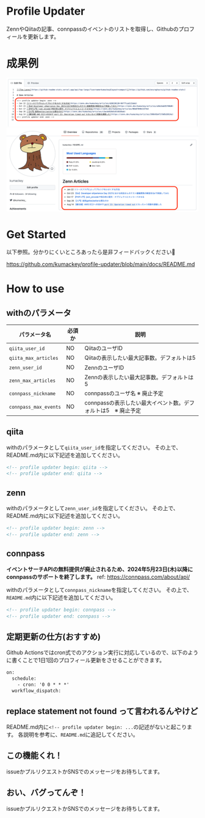 # Profile Updater

ZennやQiitaの記事、connpassのイベントのリストを取得し、Githubのプロフィールを更新します。

# 成果例

![](./res/readme_output.png)
![](./res/readme_result.png)

# Get Started

以下参照。分かりにくいところあったら是非フィードバックください🙏

https://github.com/kumackey/profile-updater/blob/main/docs/README.md

# How to use

## withのパラメータ

| パラメータ名                | 必須か | 説明                             |
|-----------------------|-----|--------------------------------|
| `qiita_user_id`       | NO  | QiitaのユーザID                    |
| `qiita_max_articles`  | NO  | Qiitaの表示したい最大記事数。デフォルトは5       |
| `zenn_user_id`        | NO  | ZennのユーザID                     |
| `zenn_max_articles`   | NO  | Zennの表示したい最大記事数。デフォルトは5        |
| `connpass_nickname`   | NO  | connpassのユーザ名 ※ 廃止予定           |
| `connpass_max_events` | NO  | connpassの表示したい最大イベント数。デフォルトは5　※ 廃止予定 |

## qiita

withのパラメータとして`qiita_user_id`を指定してください。 その上で、README.md内に以下記述を追加してください。

```text:README.md
<!-- profile updater begin: qiita -->
<!-- profile updater end: qiita -->
```

## zenn

withのパラメータとして`zenn_user_id`を指定してください。 その上で、README.md内に以下記述を追加してください。

```text:README.md
<!-- profile updater begin: zenn -->
<!-- profile updater end: zenn -->
```

## connpass

<B>イベントサーチAPIの無料提供が廃止されるため、2024年5月23日(木)以降にconnpassのサポートを終了します。</B>
ref: https://connpass.com/about/api/

withのパラメータとして`connpass_nickname`を指定してください。 その上で、`README.md`内に以下記述を追加してください。

```text:README.md
<!-- profile updater begin: connpass -->
<!-- profile updater end: connpass -->
```

## 定期更新の仕方(おすすめ)

Github Actionsではcron式でのアクション実行に対応しているので、以下のように書くことで1日1回のプロフィール更新をさせることができます。

```
on:
  schedule:
    - cron: '0 0 * * *'
  workflow_dispatch:
```

## replace statement not found って言われるんやけど

README.md内に`<!-- profile updater begin: ...`の記述がないと起こります。 各説明を参考に、`README.md`に追記してください。

## この機能くれ！

issueかプルリクエストかSNSでのメッセージをお待ちしてます。

## おい、バグってんぞ！

issueかプルリクエストかSNSでのメッセージをお待ちしてます。
